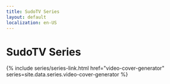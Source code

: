```yaml
---
title: SudoTV Series
layout: default
localization: en-US
---
```


# SudoTV Series

{% include series/series-link.html
    href="video-cover-generator"
    series=site.data.series.video-cover-generator
%}
